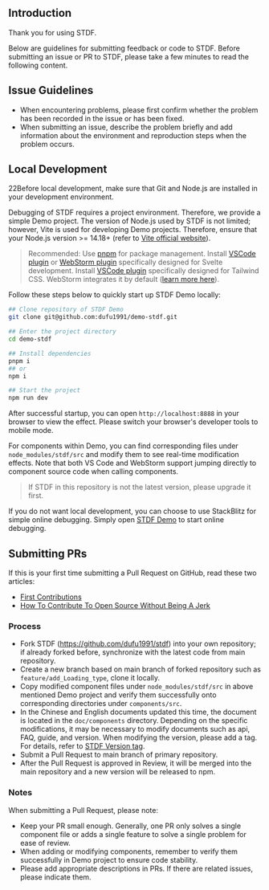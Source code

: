 ## Introduction

Thank you for using STDF.

Below are guidelines for submitting feedback or code to STDF. Before submitting an issue or PR to STDF, please take a few minutes to read the following content.

## Issue Guidelines

-   When encountering problems, please first confirm whether the problem has been recorded in the issue or has been fixed.
-   When submitting an issue, describe the problem briefly and add information about the environment and reproduction steps when the problem occurs.

## Local Development

22Before local development, make sure that Git and Node.js are installed in your development environment.

Debugging of STDF requires a project environment. Therefore, we provide a simple Demo project. The version of Node.js used by STDF is not limited; however, Vite is used for developing Demo projects. Therefore, ensure that your Node.js version >= 14.18+ (refer to [Vite official website](https://vitejs.dev/guide/#scaffolding-your-first-vite-project)).

> Recommended: Use [pnpm](https://pnpm.io) for package management. Install [VSCode plugin](https://marketplace.visualstudio.com/items?itemName=svelte.svelte-vscode) or [WebStorm plugin](https://plugins.jetbrains.com/plugin/12375-svelte) specifically designed for Svelte development. Install [VSCode plugin](https://marketplace.visualstudio.com/items?itemName=bradlc.vscode-tailwindcss) specifically designed for Tailwind CSS. WebStorm integrates it by default ([learn more here](https://www.jetbrains.com/help/webstorm/tailwind-css.html)).

Follow these steps below to quickly start up STDF Demo locally:

```bash
## Clone repository of STDF Demo
git clone git@github.com:dufu1991/demo-stdf.git

## Enter the project directory
cd demo-stdf

## Install dependencies
pnpm i
## or
npm i

## Start the project
npm run dev
```

After successful startup, you can open `http://localhost:8888` in your browser to view the effect. Please switch your browser's developer tools to mobile mode.

For components within Demo, you can find corresponding files under `node_modules/stdf/src` and modify them to see real-time modification effects. Note that both VS Code and WebStorm support jumping directly to component source code when calling components.

> If STDF in this repository is not the latest version, please upgrade it first.

If you do not want local development, you can choose to use StackBlitz for simple online debugging. Simply open [STDF Demo](https://stackblitz.com/github/dufu1991/demo-stdf) to start online debugging.

## Submitting PRs

If this is your first time submitting a Pull Request on GitHub, read these two articles:

-   [First Contributions](https://github.com/firstcontributions/first-contributions/blob/main/translations/README.zh-cn.md)
-   [How To Contribute To Open Source Without Being A Jerk](https://segmentfault.com/a/1190000000736629)

### Process

-   Fork STDF (https://github.com/dufu1991/stdf) into your own repository; if already forked before, synchronize with the latest code from main repository.
-   Create a new branch based on main branch of forked repository such as `feature/add_Loading_type`, clone it locally.
-   Copy modified component files under `node_modules/stdf/src` in above mentioned Demo project and verify them successfully onto corresponding directories under `components/src`.
-   In the Chinese and English documents updated this time, the document is located in the `doc/components` directory. Depending on the specific modifications, it may be necessary to modify documents such as api, FAQ, guide, and version. When modifying the version, please add a tag. For details, refer to [STDF Version tag](https://github.com/dufu1991/stdf/blob/main/doc/components/button/version_en.md?plain=1).
-   Submit a Pull Request to main branch of primary repository.
-   After the Pull Request is approved in Review, it will be merged into the main repository and a new version will be released to npm.

### Notes

When submitting a Pull Request, please note:

-   Keep your PR small enough. Generally, one PR only solves a single component file or adds a single feature to solve a single problem for ease of review.
-   When adding or modifying components, remember to verify them successfully in Demo project to ensure code stability.
-   Please add appropriate descriptions in PRs. If there are related issues, please indicate them.
